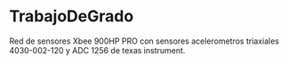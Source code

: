 # TrabajoDeGrado
Red de sensores Xbee 900HP PRO con sensores acelerometros triaxiales 4030-002-120 y ADC 1256 de texas instrument.
